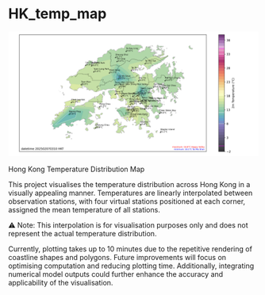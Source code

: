 # HK_temp_map
![alt text](https://github.com/Her0n24/HK_temp_map/blob/main/output_example/HK_temp_map.png?raw=true)

Hong Kong Temperature Distribution Map

This project visualises the temperature distribution across Hong Kong in a visually appealing manner. Temperatures are linearly interpolated between observation stations, with four virtual stations positioned at each corner, assigned the mean temperature of all stations.

⚠ Note: This interpolation is for visualisation purposes only and does not represent the actual temperature distribution.

Currently, plotting takes up to 10 minutes due to the repetitive rendering of coastline shapes and polygons. Future improvements will focus on optimising computation and reducing plotting time. Additionally, integrating numerical model outputs could further enhance the accuracy and applicability of the visualisation.

